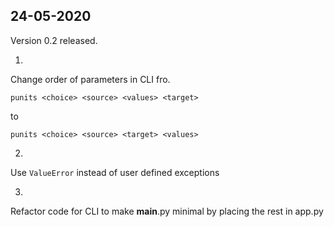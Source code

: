 24-05-2020
----------
Version 0.2 released.

1)
 Change order of parameters in CLI fro.

    punits <choice> <source> <values> <target>

to

    punits <choice> <source> <target> <values>

2)
Use `ValueError` instead of user defined exceptions

3)
Refactor code for CLI to make __main__.py minimal by placing the rest in app.py
